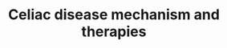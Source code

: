 ---
annotations:
- id: DOID:10608
  type: Disease Ontology
  value: celiac disease
- id: CL:0000145
  parent: native cell
  type: Cell Type Ontology
  value: professional antigen presenting cell
- id: CL:0002563
  parent: animal cell
  type: Cell Type Ontology
  value: intestinal epithelial cell
- id: PW:0000754
  parent: drug pathway
  type: Pathway Ontology
  value: drug pathway
- id: CL:0000624
  parent: native cell
  type: Cell Type Ontology
  value: CD4-positive, alpha-beta T cell
- id: CL:0000625
  parent: native cell
  type: Cell Type Ontology
  value: CD8-positive, alpha-beta T cell
authors:
- Eweitz
- Egonw
- Sikeda
citedin: ''
communities: []
description: 'In celiac disease, gluten peptides breach the intestinal epithelial
  barrier and are deamidated by tissue transglutaminase 2 (TG2). These modified peptides
  are presented on HLA-DQ2 or HLA-DQ8 molecules by antigen-presenting cells (APCs),
  leading to the activation of gluten-specific CD4⁺ T cells. Once activated, these
  T cells produce inflammatory cytokines such as IFN-γ, IL-2, IL-21, and TNF-α, which
  contribute to small-intestinal mucosal damage, in part by acting alongside IL-15
  secreted by inflamed epithelial cells.  Intraepithelial cytotoxic CD8⁺ T cells are
  also activated, releasing granzyme B (GZMB) and IFN-γ, amplifying the cycle of inflammation.
  In the periphery, gluten-specific memory CD4⁺ T cells remain vigilant and rapidly
  respond to gluten exposure—within 6 hours—by releasing inflammatory mediators like
  IL-2.  Emerging evidence suggests that bacterial or viral infections may disrupt
  oral tolerance to gluten. Current therapeutic approaches under investigation target
  multiple stages of CeD pathogenesis:  * Glutenases and anti-gliadin antibody AGY
  degrade or neutralize gluten;  * Integrin antagonists and tight junction modulators
  aim to restore epithelial barrier integrity;  * TG2 inhibitors block gluten peptide
  deamidation;  * Anti-IL-15 monoclonal antibodies (mAbs) suppress IL-15–driven inflammation;  *
  CD4⁺ T cell–targeted therapies seek to inhibit the expansion of pathogenic gluten-specific
  T cells;  * Tolerance-inducing strategies aim to delete or anergize gluten-specific
  CD4⁺ T cells or promote their differentiation into regulatory T cells (Tregs).'
last-edited: 2025-08-19
ndex: null
organisms:
- Homo sapiens
redirect_from:
- /index.php/Pathway:WP5562
- /instance/WP5562
- /instance/WP5562_r140410
revision: r140410
schema-jsonld:
- '@context': https://schema.org/
  '@id': https://wikipathways.github.io/pathways/WP5562.html
  '@type': Dataset
  creator:
    '@type': Organization
    name: WikiPathways
  description: 'In celiac disease, gluten peptides breach the intestinal epithelial
    barrier and are deamidated by tissue transglutaminase 2 (TG2). These modified
    peptides are presented on HLA-DQ2 or HLA-DQ8 molecules by antigen-presenting cells
    (APCs), leading to the activation of gluten-specific CD4⁺ T cells. Once activated,
    these T cells produce inflammatory cytokines such as IFN-γ, IL-2, IL-21, and TNF-α,
    which contribute to small-intestinal mucosal damage, in part by acting alongside
    IL-15 secreted by inflamed epithelial cells.  Intraepithelial cytotoxic CD8⁺ T
    cells are also activated, releasing granzyme B (GZMB) and IFN-γ, amplifying the
    cycle of inflammation. In the periphery, gluten-specific memory CD4⁺ T cells remain
    vigilant and rapidly respond to gluten exposure—within 6 hours—by releasing inflammatory
    mediators like IL-2.  Emerging evidence suggests that bacterial or viral infections
    may disrupt oral tolerance to gluten. Current therapeutic approaches under investigation
    target multiple stages of CeD pathogenesis:  * Glutenases and anti-gliadin antibody
    AGY degrade or neutralize gluten;  * Integrin antagonists and tight junction modulators
    aim to restore epithelial barrier integrity;  * TG2 inhibitors block gluten peptide
    deamidation;  * Anti-IL-15 monoclonal antibodies (mAbs) suppress IL-15–driven
    inflammation;  * CD4⁺ T cell–targeted therapies seek to inhibit the expansion
    of pathogenic gluten-specific T cells;  * Tolerance-inducing strategies aim to
    delete or anergize gluten-specific CD4⁺ T cells or promote their differentiation
    into regulatory T cells (Tregs).'
  keywords:
  - CALY-002
  - CD4
  - DHODH
  - Deaminatedglutenpeptide
  - EGFR
  - F2RL1
  - GSK3915393
  - GZMB
  - Gluten
  - Glutenpeptide
  - IFNG
  - IL15
  - IL2
  - IL21
  - ITGA4
  - ITGB7
  - KAN-101
  - Larazotide
  - Latiglutenase
  - TGM2
  - TNFA
  - TRA
  - Teriflunomide
  - ZED1227
  license: CC0
  name: Celiac disease mechanism and therapies
seo: CreativeWork
title: Celiac disease mechanism and therapies
wpid: WP5562
---